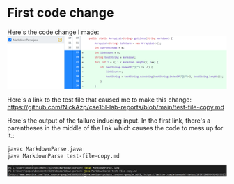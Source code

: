 # First code change
Here's the code change I made:
![Image 1](LabR2S1.png)

Here's a link to the test file that caused me to make this change:
https://github.com/NickAzp/cse15l-lab-reports/blob/main/test-file-copy.md

Here's the output of the failure inducing input. In the first link, there's a parentheses in the middle of the link which causes the code to mess up for it.:
```
javac MarkdownParse.java
java MarkdownParse test-file-copy.md
```
![Image 2](LabR2S2.png)
